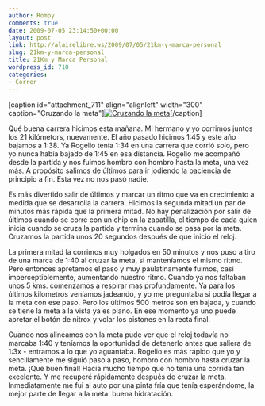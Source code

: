 ```yaml
---
author: Rompy
comments: true
date: 2009-07-05 23:14:50+00:00
layout: post
link: http://alairelibre.ws/2009/07/05/21km-y-marca-personal
slug: 21km-y-marca-personal
title: 21Km y Marca Personal
wordpress_id: 710
categories:
- Correr
---
```


[caption id="attachment_711" align="alignleft" width="300" caption="Cruzando la meta"][![Cruzando la meta](http://alairelibre.ws/wp-content/uploads/2009/07/P1030783-300x225.jpg)](http://alairelibre.ws/wp-content/uploads/2009/07/P1030783.jpg)[/caption]

Qué buena carrera hicimos esta mañana. Mi hermano y yo corrimos juntos los 21 kilómetors, nuevamente. El año pasado hicimos 1:45 y este año bajamos a 1:38. Ya Rogelio tenía 1:34 en una carrera que corrió solo, pero yo nunca había bajado de 1:45 en esa distancia. Rogelio me acompañó desde la partida y nos fuimos hombro con hombro hasta la meta, una vez más. A propósito salimos de últimos para ir jodiendo la paciencia de principio a fin. Esta vez no nos pasó nadie.

Es más divertido salir de últimos y marcar un ritmo que va en crecimiento a medida que se desarrolla la carrera. Hicimos la segunda mitad un par de minutos más rápida que la primera mitad. No hay penalización por salir de últimos cuando se corre con un chip en la zapatilla, el tiempo de cada quien inicia cuando se cruza la partida y termina cuando se pasa por la meta. Cruzamos la partida unos 20 segundos después de que inició el reloj.

La primera mitad la corrimos muy holgados en 50 minutos y nos puso a tiro de una marca de 1:40 al cruzar la meta, si manteníamos el mismo ritmo. Pero entonces apretamos el paso y muy paulatinamente fuimos, casi imperceptiblemente, aumentando nuestro ritmo. Cuando ya nos faltaban unos 5 kms. comenzamos a respirar mas profundamente. Ya para los últimos kilometros veníamos jadeando, y yo me preguntaba si podía llegar a la meta con ese paso. Pero los últimos 500 metros son en bajada, y cuando se tiene la meta a la vista ya es plano. En ese momento ya uno puede apretar el botón de nitrox y volar los pistones en la recta final.

Cuando nos alineamos con la meta pude ver que el reloj todavía no marcaba 1:40 y teníamos la oportunidad de detenerlo antes que saliera de 1:3x - entramos a lo que yo aguantaba. Rogelio es más rápido que yo y sencillamente me siguió paso a paso, hombro con hombro hasta cruzar la meta. ¡Qué buen final! Hacía mucho tiempo que no tenía una corrida tan excelente. Y me recuperé rápidamente después de cruzar la meta. Inmediatamente me fui al auto por una pinta fría que tenía esperándome, la mejor parte de llegar a la meta: buena hidratación.

